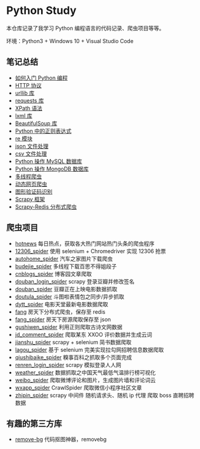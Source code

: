 # Python Study

本仓库记录了我学习 Python 编程语言的代码记录、爬虫项目等等。

环境：Python3 + Windows 10 + Visual Studio Code

## 笔记总结

- [如何入门 Python 编程](https://meowv.com/post/2019/08/25/how-to-get-started-with-python/)
- [HTTP 协议](https://meowv.com/post/2019/07/01/http/)
- [urllib 库](https://meowv.com/post/2019/07/02/urllib/)
- [requests 库](https://meowv.com/post/2019/07/03/requests/)
- [XPath 语法](https://meowv.com/post/2019/07/04/xpath/)
- [lxml 库](https://meowv.com/post/2019/07/05/lxml/)
- [BeautifulSoup 库](https://meowv.com/post/2019/07/06/beautifulsoup/)
- [Python 中的正则表达式](https://meowv.com/post/2019/07/07/regex/)
- [re 模块](https://meowv.com/post/2019/07/08/python-re/)
- [json 文件处理](https://meowv.com/post/2019/07/09/json/)
- [csv 文件处理](https://meowv.com/post/2019/07/10/csv/)
- [Python 操作 MySQL 数据库](https://meowv.com/post/2019/07/11/pymysql/)
- [Python 操作 MongoDB 数据库](https://meowv.com/post/2019/07/12/pymongo/)
- [多线程爬虫](https://meowv.com/post/2019/07/13/multithreading/)
- [动态网页爬虫](https://meowv.com/post/2019/07/14/selenium/)
- [图形验证码识别](https://meowv.com/post/2019/07/15/pytesseract/)
- [Scrapy 框架](https://meowv.com/post/2019/07/16/scrapy/)
- [Scrapy-Redis 分布式爬虫](https://meowv.com/post/2019/07/17/scrapy-redis/)

## 爬虫项目

- [hotnews](https://github.com/Meowv/py-study/tree/master/coding/hotnews) 每日热点，获取各大热门网站热门头条的爬虫程序
- [12306_spider](https://github.com/Meowv/py-study/tree/master/spider/12306_spider) 使用 selenium + Chromedriver 实现 12306 抢票
- [autohome_spider](https://github.com/Meowv/py-study/tree/master/spider/autohome_spider) 汽车之家图片下载爬虫
- [budejie_spider](https://github.com/Meowv/py-study/tree/master/spider/budejie_spider) 多线程下载百思不得姐段子
- [cnblogs_spider](https://github.com/Meowv/py-study/tree/master/spider/cnblogs_spider) 博客园文章爬取
- [douban_login_spider](https://github.com/Meowv/py-study/tree/master/spider/douban_login_spider) scrapy 登录豆瓣并修改签名
- [douban_spider](https://github.com/Meowv/py-study/tree/master/spider/doutula_spider) 豆瓣正在上映电影数据抓取
- [doutula_spider](https://github.com/Meowv/py-study/tree/master/spider/doutula_spider) 斗图啦表情包之同步/异步抓取
- [dytt_spider](https://github.com/Meowv/py-study/tree/master/spider/dytt_spider) 电影天堂最新电影数据爬取
- [fang](https://github.com/Meowv/py-study/tree/master/spider/fang) 房天下分布式爬虫，保存至 redis
- [fang_spider](https://github.com/Meowv/py-study/tree/master/spider/fang_spider) 房天下房源爬取保存至 json
- [gushiwen_spider](https://github.com/Meowv/py-study/tree/master/spider/gushiwen_spider) 利用正则爬取古诗文网数据
- [jd_comment_spider](https://github.com/Meowv/py-study/tree/master/spider/jd_comment_spider) 爬取某东 XXOO 评价数据并生成云词
- [jianshu_spider](https://github.com/Meowv/py-study/tree/master/spider/jianshu_spider) scrapy + selenium 简书数据爬取
- [lagou_spider](https://github.com/Meowv/py-study/tree/master/spider/lagou_spider) 基于 selenium 完美实现拉勾网招聘信息数据爬取
- [qiushibaike_spider](https://github.com/Meowv/py-study/tree/master/spider/qiushibaike_spider) 糗事百科之抓取多个页面完成
- [renren_login_spider](https://github.com/Meowv/py-study/tree/master/spider/renren_login_spider) scrapy 模拟登录人人网
- [weather_spider](https://github.com/Meowv/py-study/tree/master/spider/weather_spider) 数据抓取之中国天气最低气温排行榜可视化
- [weibo_spider](https://github.com/Meowv/py-study/tree/master/spider/weibo_spider) 爬取微博评论和图片，生成图片墙和评论词云
- [wxapp_spider](https://github.com/Meowv/py-study/tree/master/spider/wxapp_spider) CrawlSpider 爬取微信小程序社区文章
- [zhipin_spider](https://github.com/Meowv/py-study/tree/master/spider/zhipin_spider) scrapy 中间件 随机请求头、随机 ip 代理 爬取 boss 直聘招聘数据

## 有趣的第三方库

- [remove-bg](https://github.com/Meowv/py-study/tree/master/coding/remove-bg) 代码抠图神器，removebg
